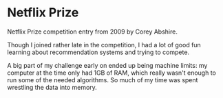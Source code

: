Netflix Prize
=============

Netflix Prize competition entry from 2009 by Corey Abshire.

Though I joined rather late in the competition, I had a lot of good
fun learning about recommendation systems and trying to compete. 

A big part of my challenge early on ended up being machine limits:
my computer at the time only had 1GB of RAM, which really wasn't 
enough to run some of the needed algorithms. So much of my time was 
spent wrestling the data into memory.
